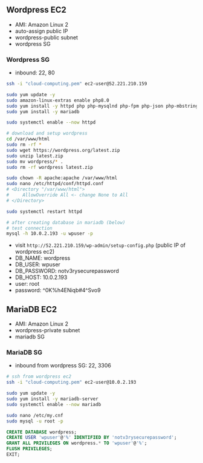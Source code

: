 ## Wordpress EC2
- AMI: Amazon Linux 2
- auto-assign public IP
- wordpress-public subnet
- wordpress SG
### Wordpress SG
- inbound: 22, 80
```bash
ssh -i "cloud-computing.pem" ec2-user@52.221.210.159

sudo yum update -y
sudo amazon-linux-extras enable php8.0
sudo yum install -y httpd php php-mysqlnd php-fpm php-json php-mbstring php-xml unzip
sudo yum install -y mariadb

sudo systemctl enable --now httpd

# download and setup wordpress
cd /var/www/html
sudo rm -rf *
sudo wget https://wordpress.org/latest.zip
sudo unzip latest.zip
sudo mv wordpress/* .
sudo rm -rf wordpress latest.zip

sudo chown -R apache:apache /var/www/html
sudo nano /etc/httpd/conf/httpd.conf
# <Directory "/var/www/html">
#     AllowOverride All <- change None to All
# </Directory>

sudo systemctl restart httpd

# after creating database in mariadb (below)
# test connection
mysql -h 10.0.2.193 -u wpuser -p
```
- visit `http://52.221.210.159/wp-admin/setup-config.php` (public IP of wordpress ec2)
- DB_NAME: wordpress 
- DB_USER: wpuser
- DB_PASSWORD: notv3rysecurepassword
- DB_HOST: 10.0.2.193
- user: root
- password: ^0K%h4ENiqb#4^Svo9

## MariaDB EC2
- AMI: Amazon Linux 2
- wordpress-private subnet
- mariadb SG
### MariaDB SG
- inbound from wordpress SG: 22, 3306
```bash
# ssh from wordpress ec2
ssh -i "cloud-computing.pem" ec2-user@10.0.2.193

sudo yum update -y
sudo yum install -y mariadb-server
sudo systemctl enable --now mariadb

sudo nano /etc/my.cnf
sudo mysql -u root -p
```
```sql
CREATE DATABASE wordpress;
CREATE USER 'wpuser'@'%' IDENTIFIED BY 'notv3rysecurepassword';
GRANT ALL PRIVILEGES ON wordpress.* TO 'wpuser'@'%';
FLUSH PRIVILEGES;
EXIT;
```